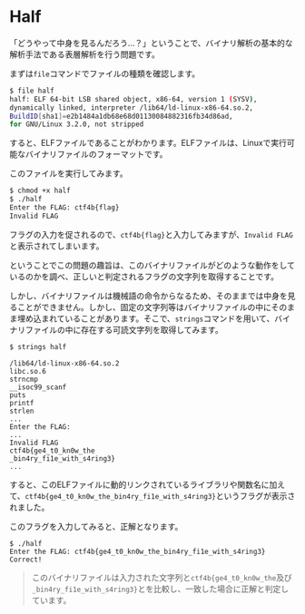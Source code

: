 # Half

「どうやって中身を見るんだろう...？」ということで、バイナリ解析の基本的な解析手法である表層解析を行う問題です。

まずは`file`コマンドでファイルの種類を確認します。

```sh
$ file half
half: ELF 64-bit LSB shared object, x86-64, version 1 (SYSV),
dynamically linked, interpreter /lib64/ld-linux-x86-64.so.2,
BuildID[sha1]=e2b1484a1db68e68d01130084882316fb34d86ad,
for GNU/Linux 3.2.0, not stripped
```

すると、ELFファイルであることがわかります。ELFファイルは、Linuxで実行可能なバイナリファイルのフォーマットです。

このファイルを実行してみます。

```sh
$ chmod +x half
$ ./half
Enter the FLAG: ctf4b{flag}
Invalid FLAG
```

フラグの入力を促されるので、`ctf4b{flag}`と入力してみますが、`Invalid FLAG`と表示されてしまいます。

ということでこの問題の趣旨は、このバイナリファイルがどのような動作をしているのかを調べ、正しいと判定されるフラグの文字列を取得することです。

しかし、バイナリファイルは機械語の命令からなるため、そのままでは中身を見ることができません。しかし、固定の文字列等はバイナリファイルの中にそのまま埋め込まれていることがあります。そこで、`strings`コマンドを用いて、バイナリファイルの中に存在する可読文字列を取得してみます。

```sh
$ strings half
```

```
/lib64/ld-linux-x86-64.so.2
libc.so.6
strncmp
__isoc99_scanf
puts
printf
strlen
...
Enter the FLAG:
...
Invalid FLAG
ctf4b{ge4_t0_kn0w_the
_bin4ry_fi1e_with_s4ring3}
...
```

すると、このELFファイルに動的リンクされているライブラリや関数名に加えて、`ctf4b{ge4_t0_kn0w_the_bin4ry_fi1e_with_s4ring3}`というフラグが表示されました。

このフラグを入力してみると、正解となります。

```
$ ./half
Enter the FLAG: ctf4b{ge4_t0_kn0w_the_bin4ry_fi1e_with_s4ring3}
Correct!
```

> このバイナリファイルは入力された文字列と`ctf4b{ge4_t0_kn0w_the`及び`_bin4ry_fi1e_with_s4ring3}`とを比較し、一致した場合に正解と判定しています。
